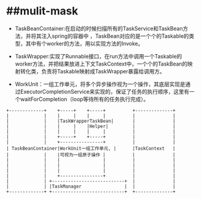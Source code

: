 ##mulit-mask
===========

* TaskBeanContainer:在启动的时候扫描所有的TaskService和TaskBean方法，并将其注入spring的容器中
，TaskBean对应的是一个个的Taskable的类型，其中有个worker的方法，用以实现方法的Invoke。

* TaskWrapper:实现了Runnable接口，在run方法中调用一个Taskable的worker方法，并把结果放进上下文TaskContext中，一个个的TaskBean的映射转化类，负责将Taskable映射成TaskWrapper暴露给调用方。

* WorkUnit：一组工作单元，将多个异步操作视为一个操作，其底层实现是通过ExecutorCompletionService来实现的，保证了任务的执行顺序，这里有一个waitForCompletion（loop等待所有的任务执行完成）。

```
+-------------+    +-----+    +-----+          +--------------+
|             |    |     |    |     |          |              |
|             |    |TaskWrapperTaskBean|       |              |
|             |    |     |    |Helper|         |              |
|             |    |     |    |     |          |              |
|             |    +-----+    +-----+          |              |
|             |    +----------------+          |              |
| TaskBeanContainer|WorkUnit一组工作单元, |      |TaskContext   |
|             |    |可视为一组原子操作 |          |              |
|             |    |                |          |              |
|             |    |                |          |              |
|             |    |                |          |              |
|             |    +----------------+          |              |
|             | +---------------------------+  |              |
|             | |TaskManager                |  |              |
+-------------+ +---------------------------+  +--------------+

```



